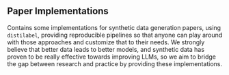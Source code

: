 ## Paper Implementations

Contains some implementations for synthetic data generation papers, using `distilabel`, providing reproducible pipelines so that anyone can play around with those approaches and customize that to their needs. We strongly believe that better data leads to better models, and synthetic data has proven to be really effective towards improving LLMs, so we aim to bridge the gap between research and practice by providing these implementations.
